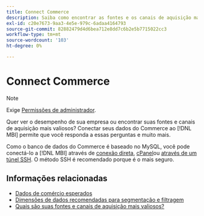 ```yaml
---
title: Connect Commerce
description: Saiba como encontrar as fontes e os canais de aquisição mais valiosos.
exl-id: c20e7673-9aa3-4e5e-979c-6adaa4164793
source-git-commit: 82882479d4d6bea712e8dd7c6b2e5b7715022cc3
workflow-type: tm+mt
source-wordcount: '103'
ht-degree: 0%

---
```


# Connect Commerce

>[!NOTE]
>
>Exige [Permissões de administrador](../../../administrator/user-management/user-management.md).

Quer ver o desempenho de sua empresa ou encontrar suas fontes e canais de aquisição mais valiosos? Conectar seus dados do Commerce ao [!DNL MBI] permite que você responda a essas perguntas e muito mais.

Como o banco de dados do Commerce é baseado no MySQL, você pode conectá-lo a [!DNL MBI] através de [conexão direta](../integrations/mysql-via-a-direct-connection.md), [cPanel](../integrations/mysql-via-cpanel.md)ou [através de um túnel SSH](../integrations/mysql-via-ssh-tunnel.md). O método SSH é recomendado porque é o mais seguro.

## Informações relacionadas

* [Dados de comércio esperados](../integrations/magento-data.md)
* [Dimensões de dados recomendadas para segmentação e filtragem](../../../best-practices/segment-filter.md)
* [Quais são suas fontes e canais de aquisição mais valiosos?](../../analysis/most-value-source-channel.md)
